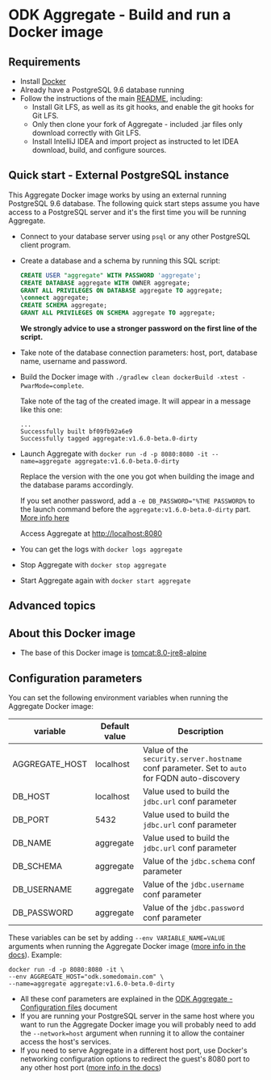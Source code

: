 # ODK Aggregate - Build and run a Docker image

## Requirements

- Install [Docker](https://www.docker.com)
- Already have a PostgreSQL 9.6 database running
- Follow the instructions of the main [README](https://github.com/opendatakit/aggregate), including:
  - Install Git LFS, as well as its git hooks, and enable the git hooks for Git LFS.
  - Only then clone your fork of Aggregate - included .jar files only download correctly with Git LFS.
  - Install IntelliJ IDEA and import project as instructed to let IDEA download, build, and configure sources.

## Quick start - External PostgreSQL instance

This Aggregate Docker image works by using an external running PostgreSQL 9.6 database. The following quick start steps assume you have access to a PostgreSQL server and it's the first time you will be running Aggregate. 

- Connect to your database server using `psql` or any other PostgreSQL client program. 

- Create a database and a schema by running this SQL script:

  ```sql
  CREATE USER "aggregate" WITH PASSWORD 'aggregate';
  CREATE DATABASE aggregate WITH OWNER aggregate;
  GRANT ALL PRIVILEGES ON DATABASE aggregate TO aggregate;
  \connect aggregate;
  CREATE SCHEMA aggregate;
  GRANT ALL PRIVILEGES ON SCHEMA aggregate TO aggregate;
  ```
  
  **We strongly advice to use a stronger password on the first line of the script.**
  
- Take note of the database connection parameters: host, port, database name, username and password.
  
- Build the Docker image with `./gradlew clean dockerBuild -xtest -PwarMode=complete`.

  Take note of the tag of the created image. It will appear in a message like this one:
  
  ```
  ...
  Successfully built bf09fb92a6e9
  Successfully tagged aggregate:v1.6.0-beta.0-dirty
  ```

- Launch Aggregate with `docker run -d -p 8080:8080 -it --name=aggregate aggregate:v1.6.0-beta.0-dirty`
 
  Replace the version with the one you got when building the image and the database params accordingly.
  
  If you set another password, add a `-e DB_PASSWORD="%THE PASSWORD%` to the launch command before the `aggregate:v1.6.0-beta.0-dirty` part. [More info here](#configuration-parameters)
  
  Access Aggregate at [http://localhost:8080](http://localhost:8080)

- You can get the logs with `docker logs aggregate`

- Stop Aggregate with `docker stop aggregate`

- Start Aggregate again with `docker start aggregate`

## Advanced topics

## About this Docker image

- The base of this Docker image is [tomcat:8.0-jre8-alpine](https://github.com/docker-library/repo-info/blob/master/repos/tomcat/remote/8.0-jre8-alpine.md)

## Configuration parameters

You can set the following environment variables when running the Aggregate Docker image:

| variable | Default value | Description |
| --- | --- | --- |
| AGGREGATE_HOST | localhost | Value of the `security.server.hostname` conf parameter. Set to `auto` for FQDN auto-discovery |
| DB_HOST | localhost | Value used to build the `jdbc.url` conf parameter |
| DB_PORT | 5432 | Value used to build the `jdbc.url` conf parameter |
| DB_NAME | aggregate | Value used to build the `jdbc.url` conf parameter |
| DB_SCHEMA | aggregate | Value of the `jdbc.schema` conf parameter |
| DB_USERNAME | aggregate | Value of the `jdbc.username` conf parameter |
| DB_PASSWORD | aggregate | Value of the `jdbc.password` conf parameter |

  These variables can be set by adding `--env VARIABLE_NAME=VALUE` arguments when running the Aggregate Docker image ([more info in the docs](https://docs.docker.com/docker-cloud/getting-started/deploy-app/6_define_environment_variables/#python-quickstart)). Example:
  
  ```shell 
  docker run -d -p 8080:8080 -it \
  --env AGGREGATE_HOST="odk.somedomain.com" \ 
  --name=aggregate aggregate:v1.6.0-beta.0-dirty
  ```

- All these conf parameters are explained in the [ODK Aggregate - Configuration files](./aggregate-config.md) document
- If you are running your PostgreSQL server in the same host where you want to run the Aggregate Docker image you will probably need to add the `--network=host` argument when running it to allow the container access the host's services.
- If you need to serve Aggregate in a different host port, use Docker's networking configuration options to redirect the guest's 8080 port to any other host port ([more info in the docs](https://docs.docker.com/config/containers/container-networking/))
